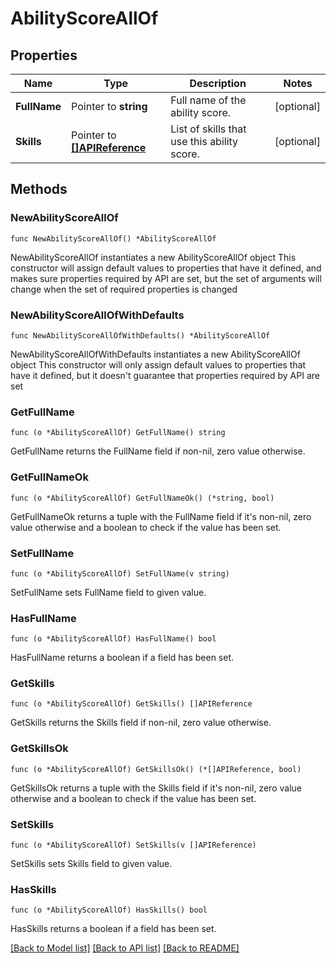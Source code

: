 # AbilityScoreAllOf

## Properties

Name | Type | Description | Notes
------------ | ------------- | ------------- | -------------
**FullName** | Pointer to **string** | Full name of the ability score. | [optional] 
**Skills** | Pointer to [**[]APIReference**](APIReference.md) | List of skills that use this ability score. | [optional] 

## Methods

### NewAbilityScoreAllOf

`func NewAbilityScoreAllOf() *AbilityScoreAllOf`

NewAbilityScoreAllOf instantiates a new AbilityScoreAllOf object
This constructor will assign default values to properties that have it defined,
and makes sure properties required by API are set, but the set of arguments
will change when the set of required properties is changed

### NewAbilityScoreAllOfWithDefaults

`func NewAbilityScoreAllOfWithDefaults() *AbilityScoreAllOf`

NewAbilityScoreAllOfWithDefaults instantiates a new AbilityScoreAllOf object
This constructor will only assign default values to properties that have it defined,
but it doesn't guarantee that properties required by API are set

### GetFullName

`func (o *AbilityScoreAllOf) GetFullName() string`

GetFullName returns the FullName field if non-nil, zero value otherwise.

### GetFullNameOk

`func (o *AbilityScoreAllOf) GetFullNameOk() (*string, bool)`

GetFullNameOk returns a tuple with the FullName field if it's non-nil, zero value otherwise
and a boolean to check if the value has been set.

### SetFullName

`func (o *AbilityScoreAllOf) SetFullName(v string)`

SetFullName sets FullName field to given value.

### HasFullName

`func (o *AbilityScoreAllOf) HasFullName() bool`

HasFullName returns a boolean if a field has been set.

### GetSkills

`func (o *AbilityScoreAllOf) GetSkills() []APIReference`

GetSkills returns the Skills field if non-nil, zero value otherwise.

### GetSkillsOk

`func (o *AbilityScoreAllOf) GetSkillsOk() (*[]APIReference, bool)`

GetSkillsOk returns a tuple with the Skills field if it's non-nil, zero value otherwise
and a boolean to check if the value has been set.

### SetSkills

`func (o *AbilityScoreAllOf) SetSkills(v []APIReference)`

SetSkills sets Skills field to given value.

### HasSkills

`func (o *AbilityScoreAllOf) HasSkills() bool`

HasSkills returns a boolean if a field has been set.


[[Back to Model list]](../README.md#documentation-for-models) [[Back to API list]](../README.md#documentation-for-api-endpoints) [[Back to README]](../README.md)


